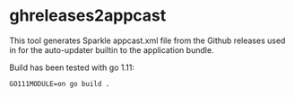 # ghreleases2appcast

This tool generates Sparkle appcast.xml file from the Github releases used
 in for the auto-updater builtin to the application bundle.

Build has been tested with go 1.11:

```
GO111MODULE=on go build .
``` 
